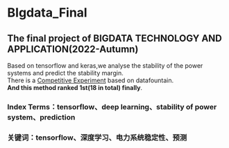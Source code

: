 # BIgdata_Final  
## The final project of BIGDATA TECHNOLOGY AND APPLICATION(2022-Autumn)  
Based on tensorflow and keras,we analyse the stability of the power systems and predict the stability margin.  
There is a [Competitive Experiment](https://www.datafountain.cn/competitions/616) based on datafountain.  
**And this method ranked 1st(18 in total) finally**.  
  
  
### Index Terms：tensorflow、deep learning、stability of power system、prediction  
### 关键词：tensorflow、深度学习、电力系统稳定性、预测
